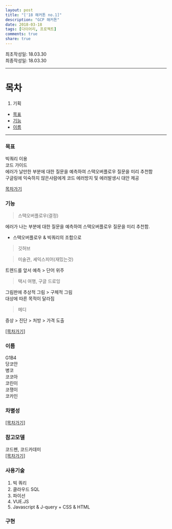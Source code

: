 ```yaml
---
layout: post
title: "['18 해커톤 no.1]"
description: "GCP 해커톤"
date: 2018-03-18
tags: [다이어리, 프로젝트]
comments: true
share: true
---
```


최초작성일: 18.03.30  
최종작성일: 18.03.30  

---

# 목차  
1. 기획  
- [목표](#목표)  
- [기능](#기능)  
- [이름](#이름)


---

### 목표  

빅쿼리 이용  
코드 가이드  
에러가 날만한 부분에 대한 질문을 예측하여 스택오버플로우 질문을 미리 추천함  
구글링에 익숙하지 않은사람에게 코드 에러방지 및 에러발생시 대안 제공  



[목차가기](#목차)  

### 기능  

> 스택오버플로우(결정)  

에러가 나는 부분에 대한 질문을 예측하여 스택오버플로우 질문을 미리 추천함.  
- 스택오버플로우 & 빅쿼리의 조합으로 


> 깃허브  

> 미술관, 셰익스피어(재밌는것)  

트렌드를 앞서 예측 > 단어 위주  

> 택시 여행, 구글 드로잉  

그림판에 추상적 그림 > 구체적 그림  
대상에 따른 목적이 달라짐  

> 메디  

증상 > 진단 > 처방 > 가격 도출  

[[목차가기]](#목차)  

### 이름  

G1B4  
당코안  
병코  
코코아  
코린이  
코쟁이  
코카인  



### 차별성  



[[목차가기]](#목차)  

### 참고모델  

코드펜,
코드카데미  
[[목차가기]](#목차)  

### 사용기술  
   1. 빅 쿼리
   2. 클라우드 SQL
   3. 파이선
   4. VUE.JS
   5. Javascript & J-query + CSS & HTML

### 구현  






